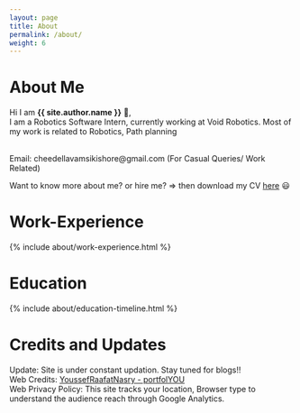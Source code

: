 ```yaml
---
layout: page
title: About
permalink: /about/
weight: 6
---
```


# **About Me**

Hi I am **{{ site.author.name }}** :wave:,<br>
I am a Robotics Software Intern, currently working at Void Robotics. Most of my work is related to Robotics, Path planning <br>

<br>
Email: cheedellavamsikishore@gmail.com (For Casual Queries/ Work Related)
</br>

Want to know more about me? or hire me? => then download my CV [here](https://github.com/vamsi1961/vamsi1961.github.io/blob/main/assets/Kishore_cv.pdf) :smiley: <br>

# **Work-Experience**
<div class="row">
{% include about/work-experience.html %}
</div> 

# **Education**
<div class="row">
{% include about/education-timeline.html %}
</div> 


# **Credits and Updates**
Update: Site is under constant updation. Stay tuned for blogs!! <br>
Web Credits: [YoussefRaafatNasry - portfolYOU](https://github.com/YoussefRaafatNasry/portfolYOU) <br>
Web Privacy Policy: This site tracks your location, Browser type to understand the audience reach through Google Analytics.<br>

